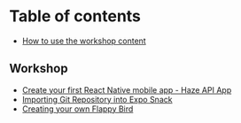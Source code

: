 # Table of contents

* [How to use the workshop content](README.md)

## Workshop

* [Create your first React Native mobile app - Haze API App](workshop/create-your-first-react-native-mobile-app-haze-api-app.md)
* [Importing Git Repository into Expo Snack](workshop/importing-git-repository-into-expo-snack.md)
* [Creating your own Flappy Bird](workshop/creating-your-own-flappy-bird.md)

